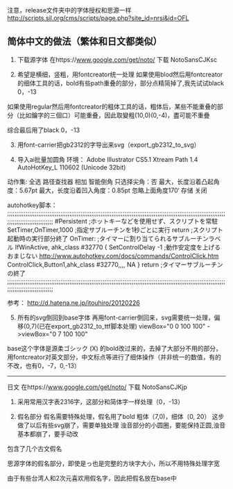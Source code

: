 注意，release文件夹中的字体授权和思源一样
http://scripts.sil.org/cms/scripts/page.php?site_id=nrsi&id=OFL

简体中文的做法（繁体和日文都类似）
-----------------------------------------------------------------------------------------------------------------------------------------------
1. 下载源字体
在https://www.google.com/get/noto/ 下载 NotoSansCJKsc

2. 希望是横细，竖粗，用fontcreator统一处理
如果使用blod然后用fontcreator的细体工具的话，bold有些path重叠的部分，部分点精简掉了,我先试试black 0，-13

如果使用regular然后用fontcreator的粗体工具的话，粗体后，某些不能重叠的部分（比如鑰字的三個口）可能重叠，因此取變粗(10,0)(0,-4)，盡可能不重疊

综合最后用了black 0，-13

3. 用font-carrier把gb2312的字导出来svg（export_gb2312_to_svg）

4. 导入ai批量加圆角
环境：
Adobe Illustrator CS5.1
Xtream Path 1.4
AutoHotKey_L 110602 (Unicode 32bit)

动作集:
全选
路径查找器
	相加
智能倒角
	只选择尖角：否
	最大，长度沿着凸起角度：5.67pt
	最大，长度沿着凹入角度：0.85pt
	忽略上面角度170‘
存储
关闭

autohotkey脚本：
;;;;;;;;;;;;;;;;;;;;;;;;;;;;;;;;;;;;;;;;;;;;;;;;;;;;;;;;;;;;;;;;;;;;;;;;;;;;;;;;;;;;;;;;;;;;;;;;;;;;;;;;;;;;;;;;;;;;;;;;;;;;;;;;;;;;;;;;;;;;;;;;
#Persistent                         ;ホットキーなどを使用せず、スクリプトを常駐
SetTimer,OnTimer,1000               ;指定サブルーチンを1秒ごとに実行
return                              ;スクリプト起動時の実行部分終了
OnTimer:                            ;タイマーに割り当てられるサブルーチンラベル
IfWinActive, ahk_class #32770
{
  SetControlDelay -1                ;動作安定度を上げるおまじない http://www.autohotkey.com/docs/commands/ControlClick.htm
  ControlClick,Button1,ahk_class #32770,,,, NA
}
return                              ;タイマーサブルーチンの終了
;;;;;;;;;;;;;;;;;;;;;;;;;;;;;;;;;;;;;;;;;;;;;;;;;;;;;;;;;;;;;;;;;;;;;;;;;;;;;;;;;;;;;;;;;;;;;;;;;;;;;;;;;;;;;;;;;;;;;;;;;;;;;;;;;;;;;;;;;;;;;;;;

参考：
http://d.hatena.ne.jp/itouhiro/20120226

5. 所有的svg倒回到base字体
再用font-carrier倒回来，svg需要统一处理，偏移(0,7)(已在export_gb2312_to_ttf脚本处理)
viewBox="0 0 100 100" ->viewBox="0 7 100 100"

base这个字体是源柔ゴシック (X) 的bold改过来的，去掉了大部分不用的部分，用fontcreator对英文部分，中文标点等进行了细体操作（并非统一的数值，有的不改，也有0，-7，0,-13）


-----------------------------------------------------------------------------------------------------------------------------------------------
日文
在https://www.google.com/get/noto/ 下载 NotoSansCJKjp
1. 采用常用汉字表2316字，这部分和简体字一样处理（0，-13）

2. 假名部分
假名需要特殊处理，假名用了bold 粗体（7,0)，细体（0, 20）
这步做了以后有些svg崩了，需要单独处理
浊音部分的小圆圈，要能保持正圆,浊音基本都崩了，要手动改

包含了几个古文假名

思源字体的假名部分，即使是っ也是完整的方块字大小，所以不用特殊处理字宽

由于有些台湾人和2次元喜欢用假名字，因此把假名放在base中